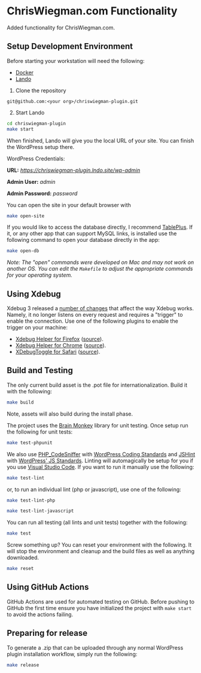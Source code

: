# ChrisWiegman.com Functionality

Added functionality for ChrisWiegman.com.

## Setup Development Environment

Before starting your workstation will need the following:

* [Docker](https://www.docker.com/)
* [Lando](https://lando.dev/)

1. Clone the repository

`git@github.com:<your org>/chriswiegman-plugin.git`

2. Start Lando

```bash
cd chriswiegman-plugin
make start
```

When finished, Lando will give you the local URL of your site. You can finish the WordPress setup there.

WordPress Credentials:

__URL:__ _https://chriswiegman-plugin.lndo.site/wp-admin_

__Admin User:__ _admin_

__Admin Password:__ _password_

You can open the site in your default browser with

```bash
make open-site
```

If you would like to access the database directly, I recommend [TablePlus](https://tableplus.com). If it, or any other app that can support MySQL links, is installed use the following command to open your database directly in the app:

```bash
make open-db
```

*Note: The "open" commands were developed on Mac and may not work on another OS. You can edit the `Makefile` to adjust the appropriate commands for your operating system.*

## Using Xdebug

Xdebug 3 released a [number of changes](https://xdebug.org/docs/upgrade_guide) that affect the way Xdebug works. Namely, it no longer listens on every request and requires a "trigger" to enable the connection. Use one of the following plugins to enable the trigger on your machine:


* [Xdebug Helper for Firefox](https://addons.mozilla.org/en-GB/firefox/addon/xdebug-helper-for-firefox/) ([source](https://github.com/BrianGilbert/xdebug-helper-for-firefox)).
* [Xdebug Helper for Chrome](https://chrome.google.com/extensions/detail/eadndfjplgieldjbigjakmdgkmoaaaoc) ([source](https://github.com/mac-cain13/xdebug-helper-for-chrome)).
* [XDebugToggle for Safari](https://apps.apple.com/app/safari-xdebug-toggle/id1437227804?mt=12) ([source](https://github.com/kampfq/SafariXDebugToggle)).


## Build and Testing

The only current build asset is the .pot file for internationalization. Build it with the following:

```bash
make build
```

Note, assets will also build during the install phase.

The project uses the [Brain Monkey](https://brain-wp.github.io/BrainMonkey/) library for unit testing. Once setup run the following for unit tests:

```bash
make test-phpunit
```

We also use [PHP_CodeSniffer](https://github.com/squizlabs/PHP_CodeSniffer) with [WordPress Coding Standards](https://github.com/WordPress/WordPress-Coding-Standards) and [JSHint](http://jshint.com/) with [WordPress' JS Standards](https://make.wordpress.org/core/handbook/best-practices/coding-standards/javascript/#installing-and-running-jshint). Linting will automagically be setup for you if you use [Visual Studio Code](https://code.visualstudio.com/). If you want to run it manually use the following:

```bash
make test-lint
```

or, to run an individual lint (php or javascript), use one of the following:

```bash
make test-lint-php
```

```bash
make test-lint-javascript
```

You can run all testing (all lints and unit tests) together with the following:

```bash
make test
```

Screw something up? You can reset your environment with the following. It will stop the environment and cleanup and the build files as well as anything downloaded.

```bash
make reset
```

## Using GitHub Actions

GitHub Actions are used for automated testing on GitHub. Before pushing to GitHub the first time ensure you have initialized the project with `make start` to avoid the actions failing.

## Preparing for release

To generate a .zip that can be uploaded through any normal WordPress plugin installation workflow, simply run the following:

```bash
make release
```
